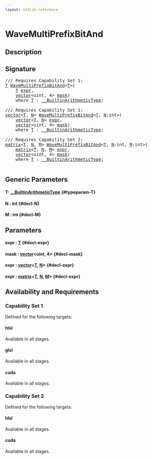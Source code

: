 ```yaml
---
layout: stdlib-reference
---
```


# WaveMultiPrefixBitAnd

## Description





## Signature 

<pre>
/// Requires Capability Set 1:
<a href="/stdlib-reference/global-decls/wavemultiprefixbitand-049fi#typeparam-T" class="code_type">T</a> <a href="/stdlib-reference/global-decls/wavemultiprefixbitand-049fi">WaveMultiPrefixBitAnd</a>&lt;<a href="/stdlib-reference/global-decls/wavemultiprefixbitand-049fi#typeparam-T" class="code_type">T</a>&gt;(
    <a href="/stdlib-reference/global-decls/wavemultiprefixbitand-049fi#typeparam-T" class="code_type">T</a> <a href="/stdlib-reference/global-decls/wavemultiprefixbitand-049fi#decl-expr" class="code_param">expr</a>,
    <a href="/stdlib-reference/types/vector/index" class="code_type">vector</a>&lt;<span class="code_keyword">uint</span>, 4&gt; <a href="/stdlib-reference/global-decls/wavemultiprefixbitand-049fi#decl-mask" class="code_param">mask</a>)
    <span class='code_keyword'>where</span> <a href="/stdlib-reference/global-decls/wavemultiprefixbitand-049fi#typeparam-T" class="code_type">T</a> : <a href="/stdlib-reference/interfaces/builtinarithmetictype-0129j/index" class="code_type">__BuiltinArithmeticType</a>;

/// Requires Capability Set 1:
<a href="/stdlib-reference/types/vector/index" class="code_type">vector</a>&lt;<a href="/stdlib-reference/global-decls/wavemultiprefixbitand-049fi#typeparam-T" class="code_type">T</a>, <a href="/stdlib-reference/global-decls/wavemultiprefixbitand-049fi#decl-N" class="code_var">N</a>&gt; <a href="/stdlib-reference/global-decls/wavemultiprefixbitand-049fi">WaveMultiPrefixBitAnd</a>&lt;<a href="/stdlib-reference/global-decls/wavemultiprefixbitand-049fi#typeparam-T" class="code_type">T</a>, <a href="/stdlib-reference/global-decls/wavemultiprefixbitand-049fi#decl-N" class="code_var">N</a>:<span class="code_keyword">int</span>&gt;(
    <a href="/stdlib-reference/types/vector/index" class="code_type">vector</a>&lt;<a href="/stdlib-reference/global-decls/wavemultiprefixbitand-049fi#typeparam-T" class="code_type">T</a>, <a href="/stdlib-reference/global-decls/wavemultiprefixbitand-049fi#decl-N" class="code_var">N</a>&gt; <a href="/stdlib-reference/global-decls/wavemultiprefixbitand-049fi#decl-expr" class="code_param">expr</a>,
    <a href="/stdlib-reference/types/vector/index" class="code_type">vector</a>&lt;<span class="code_keyword">uint</span>, 4&gt; <a href="/stdlib-reference/global-decls/wavemultiprefixbitand-049fi#decl-mask" class="code_param">mask</a>)
    <span class='code_keyword'>where</span> <a href="/stdlib-reference/global-decls/wavemultiprefixbitand-049fi#typeparam-T" class="code_type">T</a> : <a href="/stdlib-reference/interfaces/builtinarithmetictype-0129j/index" class="code_type">__BuiltinArithmeticType</a>;

/// Requires Capability Set 2:
<a href="/stdlib-reference/types/matrix/index" class="code_type">matrix</a>&lt;<a href="/stdlib-reference/global-decls/wavemultiprefixbitand-049fi#typeparam-T" class="code_type">T</a>, <a href="/stdlib-reference/global-decls/wavemultiprefixbitand-049fi#decl-N" class="code_var">N</a>, <a href="/stdlib-reference/global-decls/wavemultiprefixbitand-049fi#decl-M" class="code_var">M</a>&gt; <a href="/stdlib-reference/global-decls/wavemultiprefixbitand-049fi">WaveMultiPrefixBitAnd</a>&lt;<a href="/stdlib-reference/global-decls/wavemultiprefixbitand-049fi#typeparam-T" class="code_type">T</a>, <a href="/stdlib-reference/global-decls/wavemultiprefixbitand-049fi#decl-N" class="code_var">N</a>:<span class="code_keyword">int</span>, <a href="/stdlib-reference/global-decls/wavemultiprefixbitand-049fi#decl-M" class="code_var">M</a>:<span class="code_keyword">int</span>&gt;(
    <a href="/stdlib-reference/types/matrix/index" class="code_type">matrix</a>&lt;<a href="/stdlib-reference/global-decls/wavemultiprefixbitand-049fi#typeparam-T" class="code_type">T</a>, <a href="/stdlib-reference/global-decls/wavemultiprefixbitand-049fi#decl-N" class="code_var">N</a>, <a href="/stdlib-reference/global-decls/wavemultiprefixbitand-049fi#decl-M" class="code_var">M</a>&gt; <a href="/stdlib-reference/global-decls/wavemultiprefixbitand-049fi#decl-expr" class="code_param">expr</a>,
    <a href="/stdlib-reference/types/vector/index" class="code_type">vector</a>&lt;<span class="code_keyword">uint</span>, 4&gt; <a href="/stdlib-reference/global-decls/wavemultiprefixbitand-049fi#decl-mask" class="code_param">mask</a>)
    <span class='code_keyword'>where</span> <a href="/stdlib-reference/global-decls/wavemultiprefixbitand-049fi#typeparam-T" class="code_type">T</a> : <a href="/stdlib-reference/interfaces/builtinarithmetictype-0129j/index" class="code_type">__BuiltinArithmeticType</a>;

</pre>

## Generic Parameters

#### T: [\_\_BuiltinArithmeticType](/stdlib-reference/interfaces/builtinarithmetictype-0129j/index) {#typeparam-T}
#### N  : int {#decl-N}
#### M  : int {#decl-M}

## Parameters

#### expr  : [T](/stdlib-reference/global-decls/wavemultiprefixbitand-049fi#typeparam-T) {#decl-expr}
#### mask  : [vector](/stdlib-reference/types/vector/index)\<uint, 4\> {#decl-mask}
#### expr  : [vector](/stdlib-reference/types/vector/index)\<[T](/stdlib-reference/types/vector/index#typeparam-T), [N](/stdlib-reference/types/vector/index#decl-N)\> {#decl-expr}
#### expr  : [matrix](/stdlib-reference/types/matrix/index)\<[T](/stdlib-reference/types/matrix/t-0), [N](/stdlib-reference/types/matrix/index#decl-N), [M](/stdlib-reference/types/matrix/index#decl-M)\> {#decl-expr}

## Availability and Requirements

### Capability Set 1

Defined for the following targets:

#### hlsl
Available in all stages.

#### glsl
Available in all stages.

#### cuda
Available in all stages.


### Capability Set 2

Defined for the following targets:

#### hlsl
Available in all stages.

#### cuda
Available in all stages.



